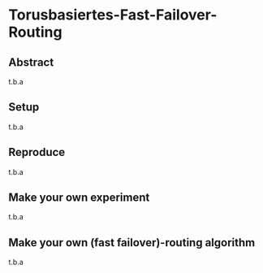 # Torusbasiertes-Fast-Failover-Routing

## Abstract
t.b.a

## Setup
t.b.a

## Reproduce
t.b.a

## Make your own experiment
t.b.a

## Make your own (fast failover)-routing algorithm
t.b.a
